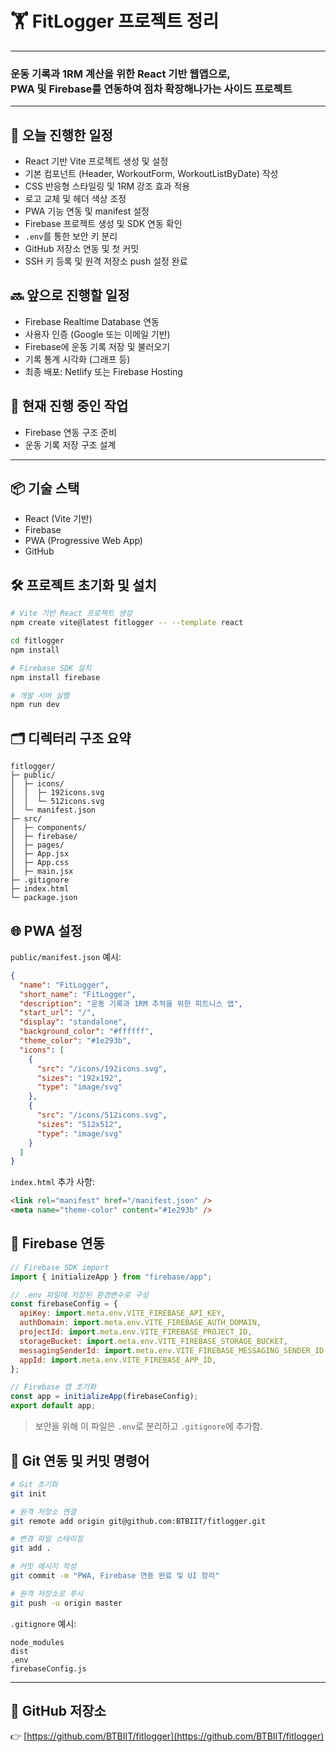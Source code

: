 # 🏋️ FitLogger 프로젝트 정리
<hr/>

### 운동 기록과 1RM 계산을 위한 React 기반 웹앱으로, <br>PWA 및 Firebase를 연동하여 점차 확장해나가는 사이드 프로젝트

<hr/>

## 📆 오늘 진행한 일정

- React 기반 Vite 프로젝트 생성 및 설정
- 기본 컴포넌트 (Header, WorkoutForm, WorkoutListByDate) 작성
- CSS 반응형 스타일링 및 1RM 강조 효과 적용
- 로고 교체 및 헤더 색상 조정
- PWA 기능 연동 및 manifest 설정
- Firebase 프로젝트 생성 및 SDK 연동 확인
- `.env`를 통한 보안 키 분리
- GitHub 저장소 연동 및 첫 커밋
- SSH 키 등록 및 원격 저장소 push 설정 완료

## 🔜 앞으로 진행할 일정

- Firebase Realtime Database 연동
- 사용자 인증 (Google 또는 이메일 기반)
- Firebase에 운동 기록 저장 및 불러오기
- 기록 통계 시각화 (그래프 등)
- 최종 배포: Netlify 또는 Firebase Hosting

## 🔄 현재 진행 중인 작업

- Firebase 연동 구조 준비
- 운동 기록 저장 구조 설계

---

## 📦 기술 스택

- React (Vite 기반)
- Firebase
- PWA (Progressive Web App)
- GitHub

## 🛠️ 프로젝트 초기화 및 설치

```bash
# Vite 기반 React 프로젝트 생성
npm create vite@latest fitlogger -- --template react

cd fitlogger
npm install

# Firebase SDK 설치
npm install firebase

# 개발 서버 실행
npm run dev
```

## 🗂 디렉터리 구조 요약

```
fitlogger/
├─ public/
│  ├─ icons/
│  │  ├─ 192icons.svg
│  │  └─ 512icons.svg
│  └─ manifest.json
├─ src/
│  ├─ components/
│  ├─ firebase/
│  ├─ pages/
│  ├─ App.jsx
│  ├─ App.css
│  ├─ main.jsx
├─ .gitignore
├─ index.html
└─ package.json
```

## 🌐 PWA 설정

`public/manifest.json` 예시:

```json
{
  "name": "FitLogger",
  "short_name": "FitLogger",
  "description": "운동 기록과 1RM 추적을 위한 피트니스 앱",
  "start_url": "/",
  "display": "standalone",
  "background_color": "#ffffff",
  "theme_color": "#1e293b",
  "icons": [
    {
      "src": "/icons/192icons.svg",
      "sizes": "192x192",
      "type": "image/svg"
    },
    {
      "src": "/icons/512icons.svg",
      "sizes": "512x512",
      "type": "image/svg"
    }
  ]
}
```

`index.html` 추가 사항:

```html
<link rel="manifest" href="/manifest.json" />
<meta name="theme-color" content="#1e293b" />
```

## 🔐 Firebase 연동

```js
// Firebase SDK import
import { initializeApp } from "firebase/app";

// .env 파일에 저장된 환경변수로 구성
const firebaseConfig = {
  apiKey: import.meta.env.VITE_FIREBASE_API_KEY,
  authDomain: import.meta.env.VITE_FIREBASE_AUTH_DOMAIN,
  projectId: import.meta.env.VITE_FIREBASE_PROJECT_ID,
  storageBucket: import.meta.env.VITE_FIREBASE_STORAGE_BUCKET,
  messagingSenderId: import.meta.env.VITE_FIREBASE_MESSAGING_SENDER_ID,
  appId: import.meta.env.VITE_FIREBASE_APP_ID,
};

// Firebase 앱 초기화
const app = initializeApp(firebaseConfig);
export default app;
```

> 보안을 위해 이 파일은 `.env`로 분리하고 `.gitignore`에 추가함.

## 🔧 Git 연동 및 커밋 명령어

```bash
# Git 초기화
git init

# 원격 저장소 연결
git remote add origin git@github.com:BTBIIT/fitlogger.git

# 변경 파일 스테이징
git add .

# 커밋 메시지 작성
git commit -m "PWA, Firebase 연동 완료 및 UI 정리"

# 원격 저장소로 푸시
git push -u origin master
```

`.gitignore` 예시:

```
node_modules
dist
.env
firebaseConfig.js
```

---

## 📎 GitHub 저장소

👉 [https://github.com/BTBIIT/fitlogger](https://github.com/BTBIIT/fitlogger)
